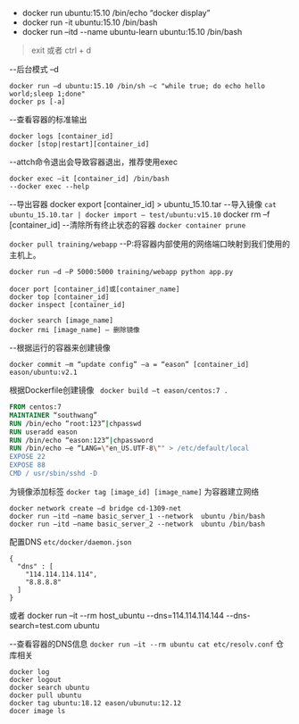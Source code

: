 - docker run ubuntu:15.10 /bin/echo “docker display”
- docker run -it ubuntu:15.10  /bin/bash
- docker run –itd --name ubuntu-learn ubuntu:15.10 /bin/bash 

> exit 或者 ctrl + d

--后台模式 –d
```shell
docker run –d ubuntu:15.10 /bin/sh –c "while true; do echo hello world;sleep 1;done"
docker ps [-a]
```

--查看容器的标准输出
```shell
docker logs [container_id]
docker [stop|restart][container_id]
```


--attch命令退出会导致容器退出，推荐使用exec
```shell
docker exec –it [container_id] /bin/bash
--docker exec --help
```

--导出容器
docker export [container_id] > ubuntu_15.10.tar
--导入镜像
`cat ubuntu_15.10.tar | docker import – test/ubuntu:v15.10`
docker rm –f [container_id]
--清除所有终止状态的容器
`docker container prune`

`docker pull training/webapp`
--P:将容器内部使用的网络端口映射到我们使用的主机上。
```shell
docker run –d –P 5000:5000 training/webapp python app.py

docer port [container_id]或[container_name]
docker top [container_id]
docker inspect [container_id]

docker search [image_name]
docker rmi [image_name] – 删除镜像

```
--根据运行的容器来创建镜像

`docker commit –m “update config” –a = “eason” [container_id] eason/ubuntu:v2.1`

根据Dockerfile创建镜像
` docker build –t eason/centos:7 .`

```dockerfile
FROM centos:7
MAINTAINER “southwang”
RUN /bin/echo “root:123”|chpasswd
RUN useradd eason
RUN /bin/echo “eason:123”|chpassword
RUN /bin/echo –e “LANG=\"en_US.UTF-8\"" > /etc/default/local
EXPOSE 22
EXPOSE 88
CMD / usr/sbin/sshd -D
```


为镜像添加标签
`docker tag [image_id] [image_name]`
为容器建立网络
```shell
docker network create –d bridge cd-1309-net
docker run –itd –name basic_server_1 --network  ubuntu /bin/bash
docker run –itd –name basic_server_2 --network  ubuntu /bin/bash
```

配置DNS
`etc/docker/daemon.json`

```shell
{
  "dns" : [
    "114.114.114.114",
    "8.8.8.8"
  ]
}
```


或者
docker run –it --rm host_ubuntu --dns=114.114.114.144 --dns-search=test.com ubuntu

--查看容器的DNS信息
`docker run –it --rm ubuntu cat etc/resolv.conf`
仓库相关
```shell
docker log
docker logout
docker search ubuntu
docker pull ubuntu
docker tag ubuntu:18.12 eason/ubunutu:12.12
docer image ls
```
